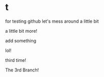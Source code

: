 t
====

for testing github
let's mess around a little bit

a little bit more!

add something

lol!

third time!

The 3rd Branch!
